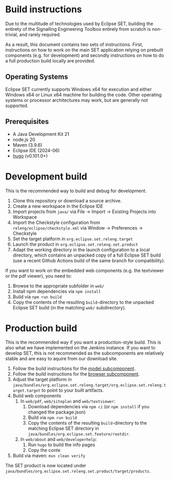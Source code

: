 # Build instructions

Due to the multitude of technologies used by Eclipse SET, building the entirety of the Signalling Engineering Toolbox entirely from scratch is non-trivial, and rarely required. 

As a result, this document contains two sets of instructions.
First, instructions on how to work on the main SET application relying on prebuilt components (e.g. for development) and secondly instructions on how to do a full production build locally are provided. 

## Operating Systems

Eclipse SET currently supports Windows x64 for execution and either Windows x64 or Linux x64 machine for building the code.
Other operating systems or processor architectures may work, but are generally not supported.

## Prerequisites

- A Java Development Kit 21
- node.js 20
- Maven (3.9.6) 
- Eclipse IDE (2024-06)
- [hugo](https://gohugo.io/) (v0.101.0+)

# Development build

This is the recommended way to build and debug for development. 

1. Clone this repository or download a source archive.
2. Create a new workspace in the Eclipse IDE
3. Import projects from `java/` via File -> Import -> Existing Projects into Workspace
4. Import the Checkstyle configuration from `releng/eclipse/checkstyle.xml` via Window -> Preferences -> Checkstyle
5. Set the target platform in `org.eclipse.set.releng.target`
6. Launch the product in `org.eclipse.set.releng.set.product`
7. Adapt the working directory in the launch configuration to a local directory, which contains an unpacked copy of a full Eclipse SET build (use a recent Github Actions build of the same branch for compatibility). 

If you want to work on the embedded web components (e.g. the textviewer or the pdf viewer), you need to: 

1. Browse to the appropriate subfolder in `web/`
2. Install npm dependencies via `npm install`
3. Build via `npm run build`
4. Copy the contents of the resulting `build`-directory to the unpacked Eclipse SET build (in the matching `web/` subdirectory). 

# Production build

This is the recommended way if you want a production-style build. This is also what we have implemented on the Jenkins instance.
If you want to develop SET, this is not recommended as the subcomponents are relatively stable and are easy to aquire from our download site.

1. Follow the build instructions for the [model subcomponent](https://gitlab.eclipse.org/eclipse/set/model). 
3. Follow the build instructions for the [browser subcomponent](https://gitlab.eclipse.org/eclipse/set/browser).
4. Adjust the target platform in `java/bundles/org.eclipse.set.releng.target/org.eclipse.set.releng.target.target` to point to your built artifacts.
5. Build web components
    1. In `web/pdf`, `web/siteplan` and `web/textviewer`:
        1. Download dependencies via `npm ci` (or `npm install` if you changed the package.json)
        2. Build via `npm run build`
        4. Copy the contents of the resulting `build`-directory to the matching Eclipse SET directory in `java/bundles/org.eclipse.set.feature/rootdir`. 
    2. In `web/about` and `web/developerhelp`: 
        1. Run `hugo` to build the info pages
        2. Copy the conte
6. Build via maven: `mvn clean verify`

The SET product is now located under `java/bundles/org.eclipse.set.releng.set.product/target/products`. 
